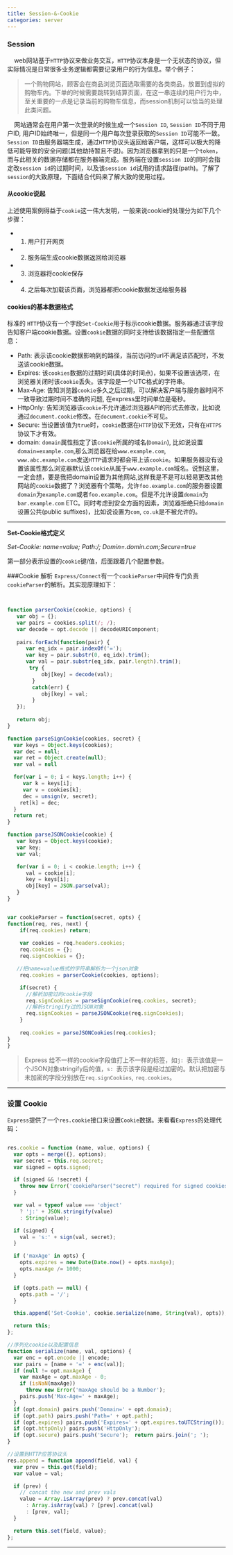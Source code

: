 ```yaml
---
title: Session-&-Cookie
categories: server
---
```

### Session

&nbsp;&nbsp;&nbsp;&nbsp;web网站基于`HTTP`协议来做业务交互，`HTTP`协议本身是一个无状态的协议，但实际情况是日常很多业务逻辑都需要记录用户的行为信息。举个例子：

> 一个购物网站，顾客会在商品浏览页面选取需要的各类商品，放置到虚拟的购物车内。下单的时候需要跳转到结算页面，在这一串连续的用户行为中，至关重要的一点是记录当前的购物车信息，而session机制可以恰当的处理此类问题。

&nbsp;&nbsp;&nbsp;&nbsp;网站通常会在用户第一次登录的时候生成一个`Session ID`, `Session ID`不同于用户ID, 用户ID始终唯一，但是同一个用户每次登录获取的`Session ID`可能不一致。`Session ID`由服务器端生成，通过`HTTP`协议头返回给客户端，这样可以极大的降低可能导致的安全问题(其他劫持暂且不说)。因为浏览器拿到的只是一个`token`，而与此相关的数据存储都在服务器端完成。服务端在设置`session ID`的同时会指定改`session id`的过期时间，以及该`session id`试用的请求路径(path)。了解了`session`的大致原理，下面结合代码来了解大致的使用过程。

#### 从cookie说起

上述使用案例得益于`cookie`这一伟大发明，一般来说cookie的处理分为如下几个步骤：
+ 1. 用户打开网页
+ 2. 服务端生成cookie数据返回给浏览器
+ 3. 浏览器将cookie保存
+ 4. 之后每次加载该页面，浏览器都把cookie数据发送给服务器


#### cookies的基本数据格式
标准的 `HTTP`协议有一个字段`Set-Cookie`用于标示cookie数据。服务器通过该字段告知客户端cookie数据。设置`cookie`数据的同时支持给该数据指定一些配置信息：
- Path: 表示该cookie数据影响到的路径，当前访问的url不满足该匹配时，不发送该cookie数据。
- Expires: 该`cookies`数据的过期时间(具体的时间点)，如果不设置该选项，在浏览器关闭时该`cookie`丢失。该字段是一个UTC格式的字符串。
- Max-Age: 告知浏览器`cookie`多久之后过期，可以解决客户端与服务器时间不一致导致过期时间不准确的问题, 在express里时间单位是毫秒。
- HttpOnly: 告知浏览器该`cookie`不允许通过浏览器API的形式去修改，比如说通过`document.cookie`修改。在`document.cookie`不可见。
- Secure: 当设置该值为`true`时，`cookie`数据在`HTTP`协议下无效，只有在`HTTPS`协议下才有效。
- domain: `domain`属性指定了该`cookie`所属的域名(`Domain`), 比如说设置`domain=example.com`,那么浏览器在给`www.example.com`, `www.abc.example.com`发送`HTTP`请求时都会带上该`cookie`。如果服务器没有设置该属性那么浏览器默认该`cookie`从属于`www.example.com`域名。说到这里，一定会想，要是我把domain设置为其他网站,这样我是不是可以轻易更改其他网站的`cookie`数据了？浏览器有个策略，允许`foo.example.com`的服务器设置`domain`为`example.com`或者`foo.example.com`。但是不允许设置`domain`为`bar.example.com` ETC。同时考虑到安全方面的因素，浏览器拒绝只给`domain`设置公共(public suffixes)，比如说设置为`com`, `co.uk`是不被允许的。

---

**Set-Cookie格式定义**
>
*Set-Cookie: name=value; Path:/; Domin=.domin.com;Secure=true*

第一部分表示设置的`cookie`键/值，后面跟着几个配置参数。


###Cookie 解析
`Express/Connect`有一个`cookieParser`中间件专门负责`cookieParser`的解析。其实现原理如下：
``` javascript


function parserCookie(cookie, options) {
   var obj = {};
   var pairs = cookies.split(/; /);
   var decode = opt.decode || decodeURIComponent;
   
   pairs.forEach(function(pair) {
      var eq_idx = pair.indexOf('=');
      var key = pair.substr(0, eq_idx).trim();
      var val = pair.substr(eq_idx, pair.length).trim();
       try {
           obj[key] = decode(val);
        }
        catch(err) {
           obj[key] = val;
        }
   });
   
   return obj;
}

function parseSignCookie(cookies, secret) {
  var keys = Object.keys(cookies);
  var dec = null;
  var ret = Object.create(null);
  var val = null

  for(var i = 0; i < keys.length; i++) {
     var k = keys[i];
     var v = cookies[k];
     dec = unsign(v, secret);
    ret[k] = dec;
  }
  return ret;
}

function parseJSONCookie(cookie) {
   var keys = Object.keys(cookie);
   var key;
   var val;

   for(var i = 0; i < cookie.length; i++) {
      val = cookie[i];
      key = keys[i];
      obj[key] = JSON.parse(val);
   }
}


var cookieParser = function(secret, opts) {
function(req, res, next) {
    if(req.cookies) return;
    
    var cookies = req.headers.cookies;
    req.cookies = {};
    req.signCookies = {};

   //把name=value格式的字符串解析为一个json对象
    req.cookies = parserCookie(cookies, options);

    if(secret) {
      //解析加密过的cookie字段
      req.signCookies = parseSignCookie(req.cookies, secret);
      //解析stringify过的JSON对象
      req.signCookies = parseJSONCookie(req.signCookies);
    }
    
    req.cookies = parseJSONCookies(req.cookies);
}
}
```

> Express 给不一样的cookie字段值打上不一样的标签，如`j: `表示该值是一个JSON对象stringify后的值，`s: `表示该字段是经过加密的。默认把加密与未加密的字段分别放在`req.signCookies`, `req.cookies`。

---

### 设置 Cookie 

`Express`提供了一个`res.cookie`接口来设置`Cookie`数据。来看看`Express`的处理代码：

``` javascript

res.cookie = function (name, value, options) {
  var opts = merge({}, options);
  var secret = this.req.secret;
  var signed = opts.signed;

  if (signed && !secret) {
    throw new Error('cookieParser("secret") required for signed cookies');
  }

  var val = typeof value === 'object'
    ? 'j:' + JSON.stringify(value)
    : String(value);

  if (signed) {
    val = 's:' + sign(val, secret);
  }

  if ('maxAge' in opts) {
    opts.expires = new Date(Date.now() + opts.maxAge);
    opts.maxAge /= 1000;
  }

  if (opts.path == null) {
    opts.path = '/';
  }

  this.append('Set-Cookie', cookie.serialize(name, String(val), opts));

  return this;
};

//序列化cookie以及配置信息
function serialize(name, val, options) {  
  var enc = opt.encode || encode;  
  var pairs = [name + '=' + enc(val)];  
  if (null != opt.maxAge) {    
    var maxAge = opt.maxAge - 0;    
    if (isNaN(maxAge)) 
      throw new Error('maxAge should be a Number');    
    pairs.push('Max-Age=' + maxAge);  
  }  
  if (opt.domain) pairs.push('Domain=' + opt.domain);  
  if (opt.path) pairs.push('Path=' + opt.path);  
  if (opt.expires) pairs.push('Expires=' + opt.expires.toUTCString());  
  if (opt.httpOnly) pairs.push('HttpOnly');  
  if (opt.secure) pairs.push('Secure');  return pairs.join('; ');
}

//设置到HTTP应答协议头
res.append = function append(field, val) {
  var prev = this.get(field);
  var value = val;

  if (prev) {
    // concat the new and prev vals
    value = Array.isArray(prev) ? prev.concat(val)
      : Array.isArray(val) ? [prev].concat(val)
      : [prev, val];
  }

  return this.set(field, value);
};

```

---
